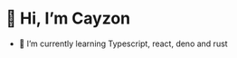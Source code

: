 # 👋 Hi, I’m Cayzon
- 🌱 I’m currently learning Typescript, react, deno and rust


<!---
Cayzon/Cayzon is a ✨ special ✨ repository because its `README.md` (this file) appears on your GitHub profile.
You can click the Preview link to take a look at your changes.
--->
